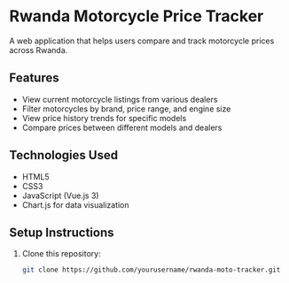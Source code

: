 # Rwanda Motorcycle Price Tracker

A web application that helps users compare and track motorcycle prices across Rwanda.

## Features

- View current motorcycle listings from various dealers
- Filter motorcycles by brand, price range, and engine size
- View price history trends for specific models
- Compare prices between different models and dealers

## Technologies Used

- HTML5
- CSS3
- JavaScript (Vue.js 3)
- Chart.js for data visualization

## Setup Instructions

1. Clone this repository:
   ```bash
   git clone https://github.com/yourusername/rwanda-moto-tracker.git